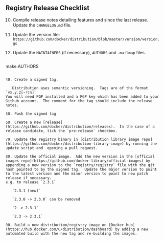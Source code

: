 ## Registry Release Checklist

10. Compile release notes detailing features and since the last release.  Update the `CHANGELOG.md` file.

20. Update the version file: `https://github.com/docker/distribution/blob/master/version/version.go`

30. Update the `MAINTAINERS` (if necessary), `AUTHORS` and `.mailmap` files.

    ```
make AUTHORS
```

40. Create a signed tag.

   Distribution uses semantic versioning.  Tags are of the format `vx.y.z[-rcn]`
You will need PGP installed and a PGP key which has been added to your Github account.  The comment for the tag should include the release notes.

50. Push the signed tag

60. Create a new [release](https://github.com/docker/distribution/releases).  In the case of a release candidate, tick the `pre-release` checkbox. 

70. Update the registry binary in [distribution library image repo](https://github.com/docker/distribution-library-image) by running the update script and  opening a pull request.

80. Update the official image.  Add the new version in the [official images repo](https://github.com/docker-library/official-images) by appending a new version to the `registry/registry` file with the git hash pointed to by the signed tag.  Update the major version to point to the latest version and the minor version to point to new patch release if necessary.
e.g. to release `2.3.1`

   `2.3.1 (new)`

   `2.3.0 -> 2.3.0` can be removed

   `2 -> 2.3.1`

   `2.3 -> 2.3.1`

90. Build a new distribution/registry image on [Docker hub](https://hub.docker.com/u/distribution/dashboard) by adding a new automated build with the new tag and re-building the images.

